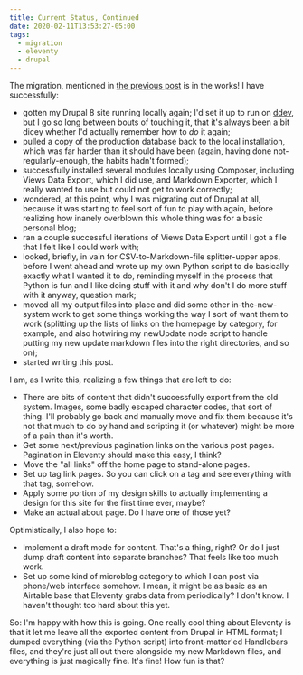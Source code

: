 ```yaml
---
title: Current Status, Continued
date: 2020-02-11T13:53:27-05:00
tags:
  - migration
  - eleventy
  - drupal
---
```


The migration, mentioned in [the previous post](/posts/intro/) is in the works! I have successfully:

- gotten my Drupal 8 site running locally again; I'd set it up to run on [ddev](https://github.com/drud/ddev), but I go so long between bouts of touching it, that it's always been a bit dicey whether I'd actually remember how to _do_ it again;
- pulled a copy of the production database back to the local installation, which was far harder than it should have been (again, having done not-regularly-enough, the habits hadn't formed);
- successfully installed several modules locally using Composer, including Views Data Export, which I did use, and Markdown Exporter, which I really wanted to use but could not get to work correctly;
- wondered, at this point, why I was migrating out of Drupal at all, because it was starting to feel sort of fun to play with again, before realizing how inanely overblown this whole thing was for a basic personal blog;
- ran a couple successful iterations of Views Data Export until I got a file that I felt like I could work with;
- looked, briefly, in vain for CSV-to-Markdown-file splitter-upper apps, before I went ahead and wrote up my own Python script to do basically exactly what I wanted it to do, reminding myself in the process that Python is fun and I like doing stuff with it and why don't I do more stuff with it anyway, question mark;
- moved all my output files into place and did some other in-the-new-system work to get some things working the way I sort of want them to work (splitting up the lists of links on the homepage by category, for example, and also hotwiring my newUpdate node script to handle putting my new update markdown files into the right directories, and so on);
- started writing this post.

I am, as I write this, realizing a few things that are left to do:

- There are bits of content that didn't successfully export from the old system. Images, some badly escaped character codes, that sort of thing. I'll probably go back and manually move and fix them because it's not that much to do by hand and scripting it (or whatever) might be more of a pain than it's worth.
- Get some next/previous pagination links on the various post pages. Pagination in Eleventy should make this easy, I think?
- Move the "all links" off the home page to stand-alone pages.
- Set up tag link pages. So you can click on a tag and see everything with that tag, somehow.
- Apply some portion of my design skills to actually implementing a design for this site for the first time ever, maybe?
- Make an actual about page. Do I have one of those yet?

Optimistically, I also hope to:

- Implement a draft mode for content. That's a thing, right? Or do I just dump draft content into separate branches? That feels like too much work.
- Set up some kind of microblog category to which I can post via phone/web interface somehow. I mean, it might be as basic as an Airtable base that Eleventy grabs data from periodically? I don't know. I haven't thought too hard about this yet.

So: I'm happy with how this is going. One really cool thing about Eleventy is that it let me leave all the exported content from Drupal in HTML format; I dumped everything (via the Python script) into front-matter'ed Handlebars files, and they're just all out there alongside my new Markdown files, and everything is just magically fine. It's fine! How fun is that?
